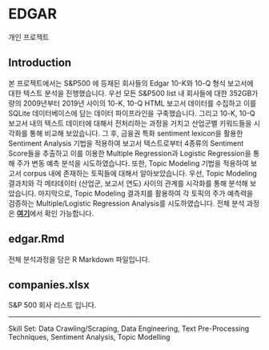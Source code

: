 # EDGAR

개인 프로젝트

## Introduction

본 프로젝트에서는 S&P500 에 등재된 회사들의 Edgar 10-K와 10-Q 형식 보고서에 대한 텍스트 분석을 진행했습니다. 우선 모든 S&P500 list 내 회사들에 대한 352GB가량의 2009년부터 2019년 사이의 10-K, 10-Q HTML 보고서 데이터를 수집하고 이를 SQLite 데이터베이스에 담는 데이터 파이프라인을 구축했습니다. 그리고 10-K, 10-Q 보고서 내의 텍스트 데이터에 대해서 전처리하는 과정을 거치고 산업군별 키워드들을 시각화를 통해 비교해 보았습니다. 그 후, 금융권 특화 sentiment lexicon을 활용한 Sentiment Analysis 기법을 적용하여 보고서 텍스트로부터 4종류의 Sentiment Score들을 추출하고 이를 이용한 Multiple Regression과 Logistic Regression을 통해 주가 변동 예측 분석을 시도하였습니다. 또한, Topic Modeling 기법을 적용하여 보고서 corpus 내에 존재하는 토픽들에 대해서 알아보았습니다. 우선, Topic Modeling 결과치와 각 메타데이터 (산업군, 보고서 연도) 사이의 관계를 시각화를 통해 분석해 보았습니다. 마지막으로, Topic Modeling 결과치를 활용하여 각 토픽의 주가 예측력을 검증하는 Multiple/Logistic Regression Analysis를 시도하였습니다. 전체 분석 과정은 [**여기**](https://sakjung.github.io/edgar)에서 확인 가능합니다.

## edgar.Rmd

전체 분석과정을 담은 R Markdown 파일입니다.

## companies.xlsx

 S&P 500 회사 리스트 입니다.

---------

Skill Set: Data Crawling/Scraping, Data Engineering, Text Pre-Processing Techniques, Sentiment Analysis, Topic Modelling
